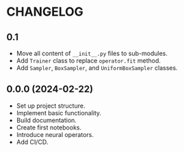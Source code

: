 # CHANGELOG

## 0.1

- Move all content of `__init__.py` files to sub-modules.
- Add `Trainer` class to replace `operator.fit` method.
- Add `Sampler`, `BoxSampler`, and `UniformBoxSampler` classes.


## 0.0.0 (2024-02-22)

- Set up project structure.
- Implement basic functionality.
- Build documentation.
- Create first notebooks.
- Introduce neural operators.
- Add CI/CD.
